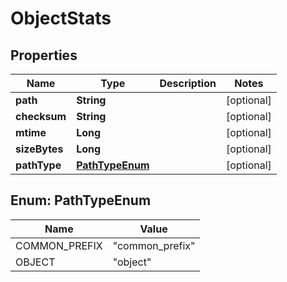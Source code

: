 

# ObjectStats

## Properties

Name | Type | Description | Notes
------------ | ------------- | ------------- | -------------
**path** | **String** |  |  [optional]
**checksum** | **String** |  |  [optional]
**mtime** | **Long** |  |  [optional]
**sizeBytes** | **Long** |  |  [optional]
**pathType** | [**PathTypeEnum**](#PathTypeEnum) |  |  [optional]



## Enum: PathTypeEnum

Name | Value
---- | -----
COMMON_PREFIX | &quot;common_prefix&quot;
OBJECT | &quot;object&quot;



